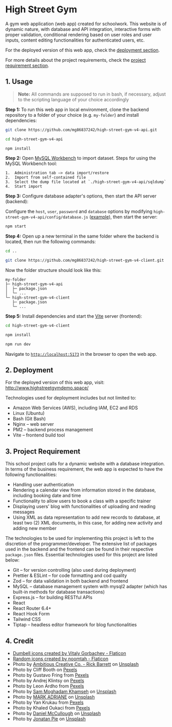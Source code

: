 # High Street Gym

A gym web application (web app) created for schoolwork. This website is of dynamic nature, with database and API integration, interactive forms with proper validation, conditional rendering based on user roles and user inputs, content editing functionalities for authenticated users, etc.

For the deployed version of this web app, check the [deployment section](#2-deployment).

For more details about the project requirements, check the [project requirement section](#3-project-requirement).

## 1. Usage

> **Note:**
> All commands are supposed to run in bash, if necessary, adjust to the scripting language of your choice accordingly

**Step 1:** To run this web app in local environment, clone the backend repository to a folder of your choice (e.g. `my-folder`) and install dependencies:

```bash
git clone https://github.com/mg86837242/high-street-gym-v4-api.git

cd high-street-gym-v4-api

npm install
```

**Step 2:** Open [MySQL Workbench](https://dev.mysql.com/downloads/workbench/) to import dataset. Steps for using the MySQL Workbench tool:

    1.  Administration tab –> data import/restore
    2.  Import from self-contained file
    3.  Select the dump file located at `./high-street-gym-v4-api/sqldump`
    4.  Start import

**Step 3:** Configure database adapter's options, then start the API server (backend):

Configure the `host`, `user`, `password` and `database` options by modifying `high-street-gym-v4-api/config/database.js` ([example](https://github.com/sidorares/node-mysql2#using-connection-pools)), then start the server:

```bash
npm start
```

**Step 4:** Open up a new terminal in the same folder where the backend is located, then run the following commands:

```bash
cd ..

git clone https://github.com/mg86837242/high-street-gym-v4-client.git

```

Now the folder structure should look like this:

```
my-folder
├─ high-street-gym-v4-api
│  ├─ package.json
│  └─ ...
└─ high-street-gym-v4-client
   ├─ package.json
   └─ ...
```

**Step 5:** Install dependencies and start the [Vite](https://vitejs.dev/guide/#command-line-interface) server (frontend):

```bash
cd high-street-gym-v4-client

npm install

npm run dev
```

Navigate to [`http://localhost:5173`](http://localhost:5173) in the browser to open the web app.

## 2. Deployment

For the deployed version of this web app, visit: http://www.highstreetgymdemo.space/

Technologies used for deployment includes but not limited to:

- Amazon Web Services (AWS), including IAM, EC2 and RDS
- Linux (Ubuntu)
- Bash (Git Bash)
- Nginx – web server
- PM2 – backend process management
- Vite – frontend build tool

## 3. Project Requirement

This school project calls for a dynamic website with a database integration. In terms of the business requirement, the web app is expected to have the following functionalities:

- Handling user authentication
- Rendering a calendar view from information stored in the database, including booking date and time
- Functionality to allow users to book a class with a specific trainer
- Displaying users' blog with functionalities of uploading and reading messages
- Using XML as data representation to add new records to database, at least two (2) XML documents, in this case, for adding new activity and adding new member

The technologies to be used for implementing this project is left to the discretion of the programmer/developer. The extensive list of packages used in the backend and the frontend can be found in their respective `package.json` files. Essential technologies used for this project are listed below:

- Git – for version controlling (also used during deployment)
- Prettier & ESLint – for code formatting and cod quality
- Zod – for data validation in both backend and frontend
- MySQL – database management system with mysql2 adapter (which has built-in methods for database transactions)
- Express.js – for building RESTful APIs
- React
- React Router 6.4+
- React Hook Form
- Tailwind CSS
- Tiptap – headless editor framework for blog functionalities

## 4. Credit

- <a href="https://www.flaticon.com/free-icons/dumbell" title="Dumbell icons">Dumbell icons created by Vitaly Gorbachev - Flaticon</a>
- <a href="https://www.flaticon.com/free-icons/random" title="random icons">Random icons created by noomtah - Flaticon</a>
- Photo by <a href="https://unsplash.com/@weareambitious?utm_source=unsplash&utm_medium=referral&utm_content=creditCopyText">Ambitious Creative Co. - Rick Barrett</a> on <a href="https://unsplash.com/photos/AcFdytAyJgk?utm_source=unsplash&utm_medium=referral&utm_content=creditCopyText">Unsplash</a>
- Photo by Cliff Booth on [Pexels](https://www.pexels.com/photo/photo-of-women-stretching-together-4056723/)
- Photo by Gustavo Fring from [Pexels](https://www.pexels.com/photo/women-keeping-fit-3984353/)
- Photo by Andrej Klintsy on [Pexels](https://www.pexels.com/photo/a-woman-doing-sit-ups-6392828/)
- Photo by Leon Ardho from [Pexels](https://www.pexels.com/photo/man-and-woman-holding-battle-ropes-1552242/)
- Photo by <a href="https://unsplash.com/@sammoghadamkhamseh?utm_source=unsplash&utm_medium=referral&utm_content=creditCopyText">Sam Moghadam Khamseh</a> on <a href="https://unsplash.com/photos/W8CyjblrF8U?utm_source=unsplash&utm_medium=referral&utm_content=creditCopyText">Unsplash</a>
- Photo by <a href="https://unsplash.com/@markadriane?utm_source=unsplash&utm_medium=referral&utm_content=creditCopyText">MARK ADRIANE</a> on <a href="https://unsplash.com/photos/FH6JcaCrYJ0?utm_source=unsplash&utm_medium=referral&utm_content=creditCopyText">Unsplash</a>
- Photo by Yan Krukau from [Pexels](https://www.pexels.com/photo/people-doing-raised-hands-pose-in-yoga-class-8436587/)
- Photo by Khaled Oukaci from [Pexels](https://www.pexels.com/photo/black-and-white-photo-of-a-backpacker-walking-in-the-desert-12563642/)
- Photo by <a href="https://unsplash.com/@d_mccullough?utm_source=unsplash&utm_medium=referral&utm_content=creditCopyText">Daniel McCullough</a> on <a href="https://unsplash.com/photos/-FPFq_trr2Y?utm_source=unsplash&utm_medium=referral&utm_content=creditCopyText">Unsplash</a>
- Photo by <a href="https://unsplash.com/@r3dmax?utm_source=unsplash&utm_medium=referral&utm_content=creditCopyText">Jonatan Pie</a> on <a href="https://unsplash.com/photos/xgTMSz6kegE?utm_source=unsplash&utm_medium=referral&utm_content=creditCopyText">Unsplash</a>
